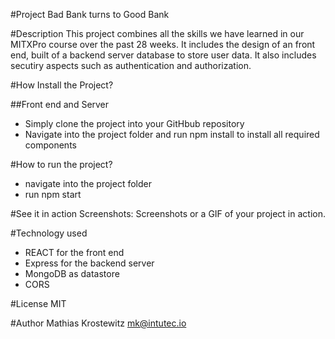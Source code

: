 #Project 
Bad Bank turns to Good Bank

#Description
This project combines all the skills we have learned in our MITXPro course over the past 28 weeks. It includes the design of an front end,
built of a backend server database to store user data. It also includes secutiry aspects such as authentication and authorization.

#How Install the Project?

##Front end and Server
- Simply clone the project into your GitHbub repository
- Navigate into the project folder and run npm install to install all required components

#How to run the project?
- navigate into the project folder
- run npm start

#See it in action 
Screenshots: Screenshots or a GIF of your project in action.

#Technology used
* REACT for the front end
* Express for the backend server
* MongoDB as datastore
* CORS

#License
MIT

#Author
Mathias Krostewitz mk@intutec.io
